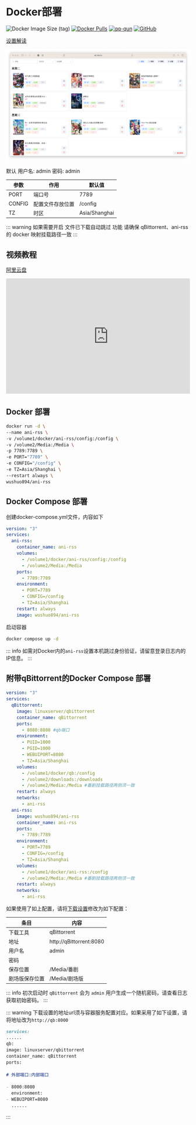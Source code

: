 # Docker部署

<div>

![Docker Image Size (tag)](https://img.shields.io/docker/image-size/wushuo894/ani-rss/latest)
[![Docker Pulls](https://img.shields.io/docker/pulls/wushuo894/ani-rss)](https://hub.docker.com/r/wushuo894/ani-rss)
[![qq-qun](https://img.shields.io/static/v1?label=QQ%E7%BE%A4&message=171563627&color=blue)](http://qm.qq.com/cgi-bin/qm/qr?_wv=1027&k=_EKAkxs6Ld4fWcMNAbUQzcp4tv20vjVH&authKey=KG3GAsZfKQosbAWkks%2FbEj0LCGwxoeLJ3DTU0loHkGdHLqHYgJNv3%2BmSERmYt47b&noverify=0&group_code=171563627)
[![GitHub](https://img.shields.io/badge/-GitHub-181717?logo=github)](https://github.com/wushuo894/ani-rss)
</div>

[设置解读](/config/download)

![Xnip2024-11-05_05-31-50.png](../image/Xnip2024-11-05_05-31-50.png)

默认 用户名: admin 密码: admin

| 参数     | 作用       | 默认值           |
|--------|----------|---------------|
| PORT   | 端口号      | 7789          |
| CONFIG | 配置文件存放位置 | /config       |
| TZ     | 时区       | Asia/Shanghai |

::: warning
如果需要开启 文件已下载自动跳过 功能 请确保 qBittorrent、ani-rss 的 docker 映射挂载路径一致
:::

## 视频教程

[阿里云盘](https://www.alipan.com/s/eqt2XLZJThu)

<div style="overflow-x: auto;">
<iframe 
width="560" 
height="315" 
src="https://www.youtube.com/embed/y9-mgvnSnxs?si=CCz_58LaZu3mbpr5" 
title="YouTube video player" 
frameborder="0" 
allow="accelerometer; autoplay; clipboard-write; encrypted-media; gyroscope; picture-in-picture; web-share" 
referrerpolicy="strict-origin-when-cross-origin" 
allowfullscreen>
</iframe>
</div>

## Docker 部署

```bash
docker run -d \
--name ani-rss \
-v /volume1/docker/ani-rss/config:/config \
-v /volume2/Media:/Media \
-p 7789:7789 \
-e PORT="7789" \
-e CONFIG="/config" \
-e TZ=Asia/Shanghai \
--restart always \
wushuo894/ani-rss
```

## Docker Compose 部署

创建docker-compose.yml文件，内容如下

```yaml
version: "3"
services:
  ani-rss:
    container_name: ani-rss
    volumes:
      - /volume1/docker/ani-rss/config:/config
      - /volume2/Media:/Media
    ports:
      - 7789:7789
    environment:
      - PORT=7789
      - CONFIG=/config
      - TZ=Asia/Shanghai
    restart: always
    image: wushuo894/ani-rss
```

启动容器

```bash
docker compose up -d
```

::: info
如需对Docker内的`ani-rss`设置本机跳过身份验证，请留意登录日志内的IP信息。
:::

## 附带qBittorrent的Docker Compose 部署

```yaml
version: "3"
services:
  qBittorrent:
    image: linuxserver/qbittorrent
    container_name: qBittorrent
    ports:
      - 8080:8080 #qb端口
    environment:
      - PUID=1000
      - PGID=1000
      - WEBUIPORT=8080
      - TZ=Asia/Shanghai
    volumes:
      - /volume1/docker/qb:/config
      - /volume2/downloads:/downloads
      - /volume2/Media:/Media #番剧挂载路径两侧须一致
    restart: always
    networks:
      - ani-rss
  ani-rss:
    image: wushuo894/ani-rss
    container_name: ani-rss
    ports:
      - 7789:7789
    environment:
      - PORT=7789
      - CONFIG=/config
      - TZ=Asia/Shanghai
    volumes:
      - /volume1/docker/ani-rss:/config
      - /volume2/Media:/Media #番剧挂载路径两侧须一致
    restart: always
    networks:
      - ani-rss
```

如果使用了如上配置，请将[下载设置](../config/download#下载工具)修改为如下配置：

| 条目      | 内容                      |
|---------|-------------------------|
| 下载工具    | qBittorrent             |
| 地址      | http://qBittorrent:8080 |
| 用户名     | admin                   |
| 密码      |                         |
| 保存位置    | /Media/番剧               |
| 剧场版保存位置 | /Media/剧场版              |

::: info
初次启动时 `qBittorrent` 会为 `admin` 用户生成一个随机密码，请查看日志获取初始密码。
:::

::: warning
下载设置的地址url须与容器服务配置对应。如果采用了如下设置，请将地址改为`http://qb:8000`

```md
services:
......
qb:
image: linuxserver/qbittorrent
container_name: qBittorrent
ports:

# 外部端口:内部端口

- 8000:8080
  environment:
- WEBUIPORT=8080
  ......
```

:::
